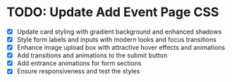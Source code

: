 # TODO: Update Add Event Page CSS

- [x] Update card styling with gradient background and enhanced shadows
- [x] Style form labels and inputs with modern looks and focus transitions
- [x] Enhance image upload box with attractive hover effects and animations
- [x] Add transitions and animations to the submit button
- [x] Add entrance animations for form sections
- [x] Ensure responsiveness and test the styles
